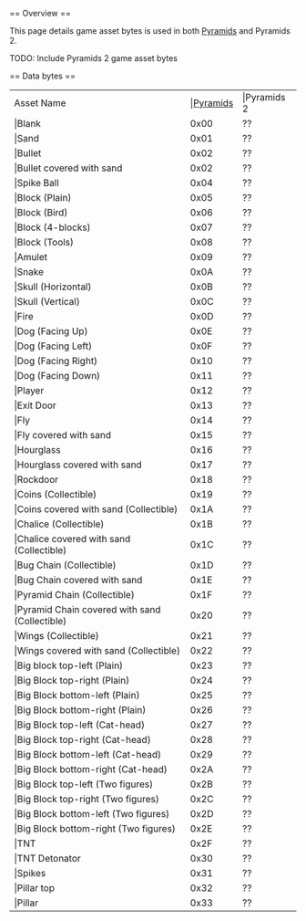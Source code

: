 <noinclude>== Overview ==

This page details game asset bytes is used in both
[Pyramids](Pyramids_(3DSWare) "wikilink") and Pyramids 2.

TODO: Include Pyramids 2 game asset bytes

</noinclude>== Data bytes ==

|                                                 |                                             |              |
|-------------------------------------------------|---------------------------------------------|--------------|
| Asset Name                                      | \|[Pyramids](Pyramids_(3DSWare) "wikilink") | \|Pyramids 2 |
| \|Blank                                         | 0x00                                        | ??           |
| \|Sand                                          | 0x01                                        | ??           |
| \|Bullet                                        | 0x02                                        | ??           |
| \|Bullet covered with sand                      | 0x02                                        | ??           |
| \|Spike Ball                                    | 0x04                                        | ??           |
| \|Block (Plain)                                 | 0x05                                        | ??           |
| \|Block (Bird)                                  | 0x06                                        | ??           |
| \|Block (4-blocks)                              | 0x07                                        | ??           |
| \|Block (Tools)                                 | 0x08                                        | ??           |
| \|Amulet                                        | 0x09                                        | ??           |
| \|Snake                                         | 0x0A                                        | ??           |
| \|Skull (Horizontal)                            | 0x0B                                        | ??           |
| \|Skull (Vertical)                              | 0x0C                                        | ??           |
| \|Fire                                          | 0x0D                                        | ??           |
| \|Dog (Facing Up)                               | 0x0E                                        | ??           |
| \|Dog (Facing Left)                             | 0x0F                                        | ??           |
| \|Dog (Facing Right)                            | 0x10                                        | ??           |
| \|Dog (Facing Down)                             | 0x11                                        | ??           |
| \|Player                                        | 0x12                                        | ??           |
| \|Exit Door                                     | 0x13                                        | ??           |
| \|Fly                                           | 0x14                                        | ??           |
| \|Fly covered with sand                         | 0x15                                        | ??           |
| \|Hourglass                                     | 0x16                                        | ??           |
| \|Hourglass covered with sand                   | 0x17                                        | ??           |
| \|Rockdoor                                      | 0x18                                        | ??           |
| \|Coins (Collectible)                           | 0x19                                        | ??           |
| \|Coins covered with sand (Collectible)         | 0x1A                                        | ??           |
| \|Chalice (Collectible)                         | 0x1B                                        | ??           |
| \|Chalice covered with sand (Collectible)       | 0x1C                                        | ??           |
| \|Bug Chain (Collectible)                       | 0x1D                                        | ??           |
| \|Bug Chain covered with sand                   | 0x1E                                        | ??           |
| \|Pyramid Chain (Collectible)                   | 0x1F                                        | ??           |
| \|Pyramid Chain covered with sand (Collectible) | 0x20                                        | ??           |
| \|Wings (Collectible)                           | 0x21                                        | ??           |
| \|Wings covered with sand (Collectible)         | 0x22                                        | ??           |
| \|Big block top-left (Plain)                    | 0x23                                        | ??           |
| \|Big Block top-right (Plain)                   | 0x24                                        | ??           |
| \|Big Block bottom-left (Plain)                 | 0x25                                        | ??           |
| \|Big Block bottom-right (Plain)                | 0x26                                        | ??           |
| \|Big Block top-left (Cat-head)                 | 0x27                                        | ??           |
| \|Big Block top-right (Cat-head)                | 0x28                                        | ??           |
| \|Big Block bottom-left (Cat-head)              | 0x29                                        | ??           |
| \|Big Block bottom-right (Cat-head)             | 0x2A                                        | ??           |
| \|Big Block top-left (Two figures)              | 0x2B                                        | ??           |
| \|Big Block top-right (Two figures)             | 0x2C                                        | ??           |
| \|Big Block bottom-left (Two figures)           | 0x2D                                        | ??           |
| \|Big Block bottom-right (Two figures)          | 0x2E                                        | ??           |
| \|TNT                                           | 0x2F                                        | ??           |
| \|TNT Detonator                                 | 0x30                                        | ??           |
| \|Spikes                                        | 0x31                                        | ??           |
| \|Pillar top                                    | 0x32                                        | ??           |
| \|Pillar                                        | 0x33                                        | ??           |
